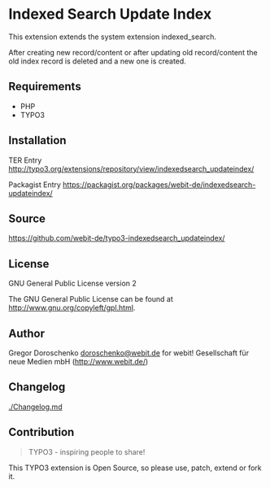 Indexed Search Update Index
===========================

This extension extends the system extension indexed_search.

After creating new record/content or after updating old record/content the old index record is deleted and a new one is created.

Requirements
------------

* PHP
* TYPO3

Installation
-------------

TER Entry http://typo3.org/extensions/repository/view/indexedsearch_updateindex/

Packagist Entry https://packagist.org/packages/webit-de/indexedsearch-updateindex/

Source
------

https://github.com/webit-de/typo3-indexedsearch_updateindex/

License
-------

GNU General Public License version 2

The GNU General Public License can be found at http://www.gnu.org/copyleft/gpl.html.

Author
------

Gregor Doroschenko <doroschenko@webit.de>
for webit! Gesellschaft für neue Medien mbH (http://www.webit.de/)

Changelog
---------

[./Changelog.md](./Changelog.md)

Contribution
------------

> TYPO3 - inspiring people to share!

This TYPO3 extension is Open Source, so please use, patch, extend or fork it.
